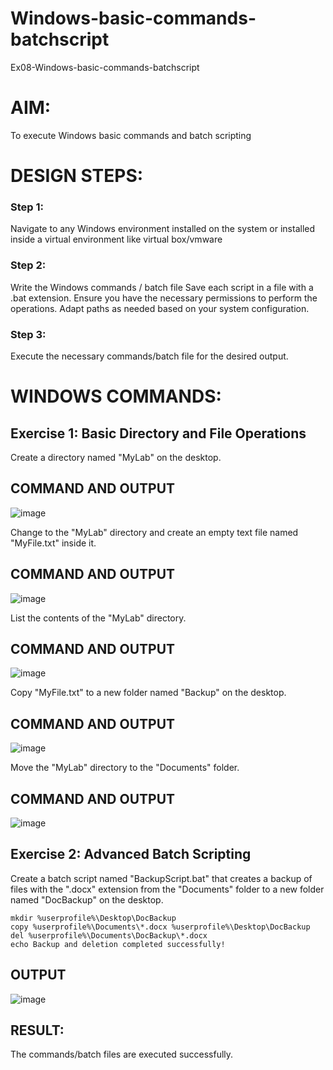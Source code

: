 # Windows-basic-commands-batchscript
Ex08-Windows-basic-commands-batchscript

# AIM:
To execute Windows basic commands and batch scripting

# DESIGN STEPS:

### Step 1:

Navigate to any Windows environment installed on the system or installed inside a virtual environment like virtual box/vmware 

### Step 2:

Write the Windows commands / batch file
Save each script in a file with a .bat extension.
Ensure you have the necessary permissions to perform the operations.
Adapt paths as needed based on your system configuration.

### Step 3:

Execute the necessary commands/batch file for the desired output. 




# WINDOWS COMMANDS:
## Exercise 1: Basic Directory and File Operations
Create a directory named "MyLab" on the desktop.


## COMMAND AND OUTPUT
![image](https://github.com/user-attachments/assets/d26e5b0f-8eca-4900-a53d-c8b351d3188d)

Change to the "MyLab" directory and create an empty text file named "MyFile.txt" inside it.


## COMMAND AND OUTPUT
![image](https://github.com/user-attachments/assets/cd03ee59-c807-40a2-9af1-3049a3dbb8d9)

List the contents of the "MyLab" directory.


## COMMAND AND OUTPUT
![image](https://github.com/user-attachments/assets/9d4b9e53-075d-4c8e-a778-e05e1fe18eaf)

Copy "MyFile.txt" to a new folder named "Backup" on the desktop.

## COMMAND AND OUTPUT
![image](https://github.com/user-attachments/assets/e83000e1-c307-45b1-b585-d385206af428)

Move the "MyLab" directory to the "Documents" folder.


## COMMAND AND OUTPUT
![image](https://github.com/user-attachments/assets/e9a83bbb-d971-412f-8d5d-d73aa781c741)


## Exercise 2: Advanced Batch Scripting
Create a batch script named "BackupScript.bat" that creates a backup of files with the ".docx" extension from the "Documents" folder to a new folder named "DocBackup" on the desktop.
```
mkdir %userprofile%\Desktop\DocBackup
copy %userprofile%\Documents\*.docx %userprofile%\Desktop\DocBackup
del %userprofile%\Documents\DocBackup\*.docx
echo Backup and deletion completed successfully!
```

## OUTPUT
![image](https://github.com/user-attachments/assets/0a260b5f-c804-46cd-83c0-cea13cfaf465)

## RESULT:
The commands/batch files are executed successfully.

